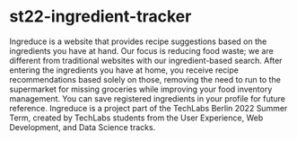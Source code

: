 # st22-ingredient-tracker
Ingreduce is a website that provides recipe suggestions based on the ingredients you have at hand. Our focus is reducing food waste; we are different from traditional websites with our ingredient-based search. After entering the ingredients you have at home, you receive recipe recommendations based solely on those, removing the need to run to the supermarket for missing groceries while improving your food inventory management. You can save registered ingredients in your profile for future reference. 
Ingreduce is a project part of the TechLabs Berlin 2022 Summer Term, created by TechLabs students from the User Experience, Web Development, and Data Science tracks.
